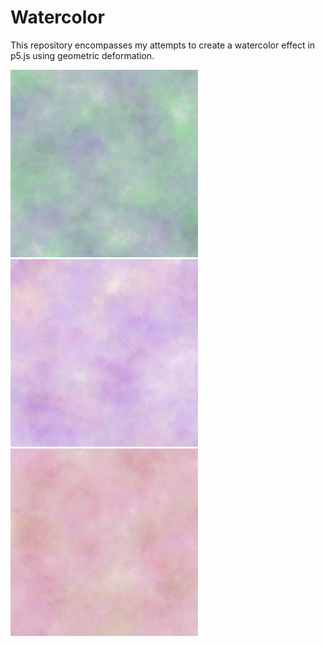 # Watercolor
This repository encompasses my attempts to create a watercolor effect in p5.js using geometric deformation.


<img src="/CanvasWatercolor/Pics/exampleoutput9.png" alt="Example Output" width="300" height="300"> <img src="/CanvasWatercolor/Pics/exampleoutput6.png" alt="Example Output" width="300" height="300"> <img src="/CanvasWatercolor/Pics/exampleoutput2.png" alt="Example Output" width="300" height="300">

